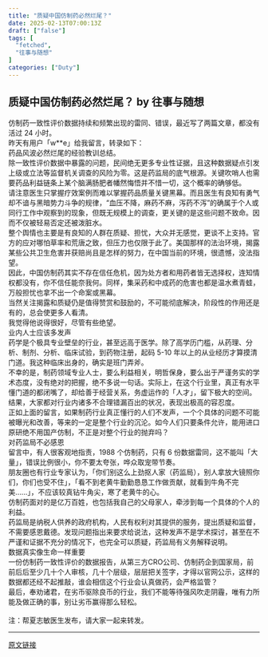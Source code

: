 ```yaml
---
title: "质疑中国仿制药必然烂尾？"
date: 2025-02-13T07:00:13Z
draft: ["false"]
tags: [
  "fetched",
  "往事与随想"
]
categories: ["Duty"]
---
```

质疑中国仿制药必然烂尾？ by 往事与随想
------
<div><section><span leaf="">仿制药一致性评价数据持续和频繁出现的雷同、错误，最近写了两篇文章，都没有活过 24 小时。</span></section><section><span leaf="">昨天有用户「w**e」给我留言，转录如下：</span></section><section><span leaf=""><span textstyle="">药品风波必然烂尾的经验教训总结。</span></span></section><section><span leaf=""><span textstyle="">除一致性评价数据中暴露的问题，民间绝无更多专业性证据，且这种数据疑点引发上级或立法等监督机关调查的风险为零。这是药监局的底气根源。关键吹哨人也需要药品利益链条上某个脑满肠肥者幡然悔悟并不惜一切，这个概率的确够低。</span></span></section><section><span leaf=""><span textstyle="">请注意医生只掌握疗效案例而难以掌握药品质量关键黑幕。而且医生有良知有勇气却不谙与黑暗势力斗争的规律，“血压不降，麻药不麻，泻药不泻”的确属于个人或同行工作中观察到的现象，但既无规模上的调查，更关键的是这些问题不致命。因而不仅被轻易否定还被泼脏水。</span></span></section><section><span leaf=""><span textstyle="">整个舆情也主要是有良知的人群在质疑、担忧，大众并无感觉，更谈不上支持。官方的应对哪怕草率和荒唐之致，但压力也仅限于此了。美国那样的法治环境，揭露某些公共卫生危害并获赔尚且是怎样的努力，在中国当前的环境，很遗憾，没法指望。</span></span></section><section><span leaf=""><span textstyle="">因此，中国仿制药其实不存在信任危机，因为处方者和用药者皆无选择权，连知情权都没有，你不信任能奈我何。同样，集采药和中成药的危害也都是温水煮青蛙，万般担忧也拿不出一个命案或黑幕。</span></span></section><section><span leaf=""><span textstyle="">当然关注揭露和质疑仍是值得赞赏和鼓励的，不可能彻底解决，阶段性的作用还是有的，总会使更多人看清。</span></span></section><section><span leaf="">我觉得他说得很好，尽管有些绝望。</span></section><section><span leaf=""><span textstyle="">业内人士应该多发声</span></span></section><section><span leaf="">药学是个极具专业壁垒的行业，甚至远高于医学。除了高学历门槛，从药理、分析、制剂、分析、临床试验，到药物注册，起码 5-10 年以上的从业经历才算摸清门道。我这种临床出身的，确实是班门弄斧。</span></section><section><span leaf="">不幸的是，制药领域专业人士，要么利益相关，明哲保身，要么出于严谨务实的学术态度，没有绝对的把握，绝不多说一句话。实际上，在这个行业里，真正有水平懂门道的都闭嘴了，却给善于经营关系，务虚运作的「人才」，留下极大的空间。结果，大家都对行业内诸多不合理错漏百出的状况，表现出极高的容忍度。</span></section><section><span leaf="">正如上面的留言，如果制药行业真正懂行的人们不发声，一个个具体的问题不可能被曝光和改善，等来的一定是整个行业的沉沦。如今人们只要条件允许，能用进口原研绝不用国产仿制，不正是对整个行业的抛弃吗？</span></section><section><span leaf=""><span textstyle="">对药监局不必感恩</span></span></section><section><span leaf="">留言中，有人很客观地指责，1988 个仿制药，只有 6 份数据雷同，这不能叫「大量」，错误比例很小，你不要太夸张，哗众取宠带节奏。</span></section><section><span leaf="">朋友圈也有行业专家认为，「你们别这么上劲抠人家（药监局），别人拿放大镜照你们，你们也受不住」，「看不到老黄牛勤勤恳恳工作做贡献，就看到牛角不完美……」，不应该较真钻牛角尖，寒了老黄牛的心。</span></section><section><span leaf="">仿制药面对的是亿万百姓，也包括我自己的父母家人，牵涉到每一个具体的个人的利益。</span></section><section><span leaf="">药监局是纳税人供养的政府机构，人民有权利对其提供的服务，提出质疑和监督，不需要感恩戴德。发现问题指出来要求给说法，这种发声不是学术探讨，甚至在不严谨和证据不充分的情况下，也完全可以质疑，药监局有义务解释说明。</span></section><section><span leaf=""><span textstyle="">数据真实像生命一样重要</span></span></section><section><span leaf="">一份仿制药一致性评价的数据报告，从第三方CRO公司、仿制药企到国家局，前前后后至少几十个人审核，几十个层级，层层把关签字，才得以官网公示，这样的数据都还经不起推敲，谁会相信这个行业会认真做药，会严格监管？</span></section><section><span leaf="">最后，奉劝诸君，在劣币驱除良币的行业，我们不能等待强风吹走阴霾，唯有力所能及做正确的事，别让劣币赢得那么轻松。</span></section><section><span leaf=""><br></span></section><section><span>注：帮夏志敏医生发布，请大家一起来转发。</span></section><p><mp-style-type data-value="3"></mp-style-type></p></div>  
<hr>
<a href="https://mp.weixin.qq.com/s/iqw9ugQTHUum7n5vR1Cz7g",target="_blank" rel="noopener noreferrer">原文链接</a>
